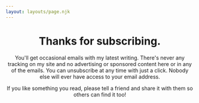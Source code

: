 ```yaml
---
layout: layouts/page.njk
---
```


<header class="hero">
<div class="hero-content">
<div class="intro">
      
<div class="intro-text">
    
# Thanks for subscribing.
    
You'll get occasional emails with my latest writing. There's never any tracking on my site and no advertising or sponsored content here or in any of the emails. You can unsubscribe at any time with just a click. Nobody else will ever have access to your email address.
  
If you like something you read, please tell a friend and share it with them so others can find it too!
</div>

<figure class="feature-pic" >
<div class="feature-pic-image" style="background-image: url(/image/2025-headshot-square-1600.jpeg);"></div>
</figure>

<div class="intro-text">
      
</div>
</div>

</header>
